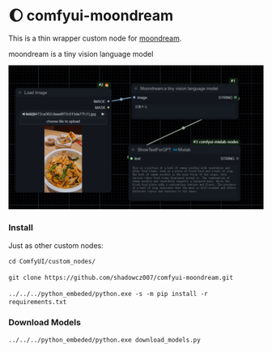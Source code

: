 # 🌔 comfyui-moondream

This is a thin wrapper custom node for [moondream](https://github.com/vikhyat/moondream). 

moondream is a tiny vision language model


![x](./assets/nodes.png)


### Install
Just as other custom nodes:
```
cd ComfyUI/custom_nodes/

git clone https://github.com/shadowcz007/comfyui-moondream.git

../../../python_embeded/python.exe -s -m pip install -r requirements.txt
```

### Download Models
```
../../../python_embeded/python.exe download_models.py
